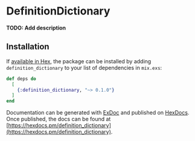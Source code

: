 # DefinitionDictionary

**TODO: Add description**

## Installation

If [available in Hex](https://hex.pm/docs/publish), the package can be installed
by adding `definition_dictionary` to your list of dependencies in `mix.exs`:

```elixir
def deps do
  [
    {:definition_dictionary, "~> 0.1.0"}
  ]
end
```

Documentation can be generated with [ExDoc](https://github.com/elixir-lang/ex_doc)
and published on [HexDocs](https://hexdocs.pm). Once published, the docs can
be found at [https://hexdocs.pm/definition_dictionary](https://hexdocs.pm/definition_dictionary).

